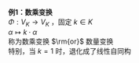 **例1：数乘变换**  
 $\Phi:V_K\longrightarrow V_K$ ，固定 $k\in K$   
 $\alpha\longmapsto k\cdot\alpha$   
称为数乘变换 $\rm{or}$ 数量变换  
特别，当 $k=1$ 时，退化成了线性自同构  
